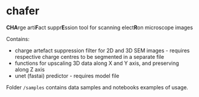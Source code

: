 # chafer
**CHA**rge arti**F**act suppr**E**ssion tool for scanning elect**R**on microscope images

Contains:
- charge artefact suppression filter for 2D and 3D SEM images - requires respective charge centres to be segmented in a separate file
- functions for upscaling 3D data along X and Y axis, and preserving along Z axis
- unet (fastai) predictor - requires model file

Folder `/samples` contains data samples and notebooks examples of usage.
